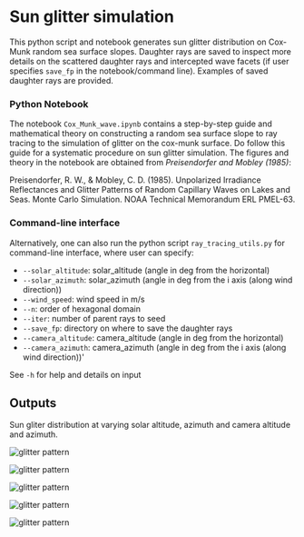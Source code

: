# Sun glitter simulation

This python script and notebook generates sun glitter distribution on Cox-Munk random sea surface slopes. Daughter rays are saved to inspect more details on the scattered daughter rays and intercepted wave facets (if user specifies `save_fp` in the notebook/command line). Examples of saved daughter rays are provided.

### Python Notebook 
The notebook `Cox_Munk_wave.ipynb` contains a step-by-step guide and mathematical theory on constructing a random sea surface slope to ray tracing to the simulation of glitter on the cox-munk surface. Do follow this guide for a systematic procedure on sun glitter simulation. The figures and theory in the notebook are obtained from *Preisendorfer and Mobley (1985)*: 

Preisendorfer, R. W., & Mobley, C. D. (1985). Unpolarized Irradiance Reflectances and Glitter Patterns of Random Capillary Waves on Lakes and Seas. Monte Carlo Simulation. NOAA Technical Memorandum ERL PMEL-63.

### Command-line interface
Alternatively, one can also run the python script `ray_tracing_utils.py` for command-line interface, where user can specify:

- `--solar_altitude`: solar_altitude (angle in deg from the horizontal)
- `--solar_azimuth`: solar_azimuth (angle in deg from the i axis (along wind direction))
- `--wind_speed`: wind speed in m/s
- `--n`: order of hexagonal domain
- `--iter`: number of parent rays to seed
- `--save_fp`: directory on where to save the daughter rays
- `--camera_altitude`: camera_altitude (angle in deg from the horizontal)
- `--camera_azimuth`: camera_azimuth (angle in deg from the i axis (along wind direction))'

See `-h` for help and details on input

## Outputs

Sun gliter distribution at varying solar altitude, azimuth and camera altitude and azimuth.

![glitter pattern](images/output1.png 'glitter pattern simulation')

![glitter pattern](images/output2.png 'glitter pattern simulation')

![glitter pattern](images/output3.png 'glitter pattern simulation')

![glitter pattern](images/output4.png 'glitter pattern simulation')

![glitter pattern](images/output5.png 'glitter pattern simulation')